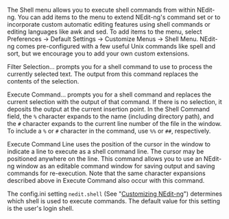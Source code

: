 
The Shell menu allows you to execute shell commands from within
NEdit-ng. You can add items to the menu to extend NEdit-ng's command set
or to incorporate custom automatic editing features using shell commands
or editing languages like awk and sed. To add items to the menu, select
Preferences &rarr; Default Settings &rarr; Customize Menus &rarr; Shell
Menu. NEdit-ng comes pre-configured with a few useful Unix commands like
spell and sort, but we encourage you to add your own custom extensions.

Filter Selection... prompts you for a shell command to use to process
the currently selected text. The output from this command replaces the
contents of the selection.

Execute Command... prompts you for a shell command and replaces the
current selection with the output of that command. If there is no
selection, it deposits the output at the current insertion point. In the
Shell Command field, the `%` character expands to the name (including
directory path), and the `#` character expands to the current line
number of the file in the window. To include a `%` or `#` character in
the command, use `%%` or `##`, respectively.

Execute Command Line uses the position of the cursor in the window to
indicate a line to execute as a shell command line. The cursor may be
positioned anywhere on the line. This command allows you to use an
NEdit-ng window as an editable command window for saving output and
saving commands for re-execution. Note that the same character
expansions described above in Execute Command also occur with this
command.

The config.ini setting `nedit.shell` (See "[Customizing NEdit-ng](28.md)")
determines which shell is used to execute commands. The default value
for this setting is the user's login shell.
